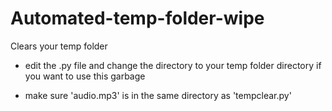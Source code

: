 # Automated-temp-folder-wipe
Clears your temp folder

- edit the .py file and change the directory to your temp folder directory if you want to use this garbage

- make sure 'audio.mp3' is in the same directory as 'tempclear.py'
